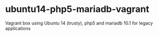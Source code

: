 # ubuntu14-php5-mariadb-vagrant
Vagrant box using Ubuntu 14 (trusty), php5 and mariadb 10.1 for legacy applications
